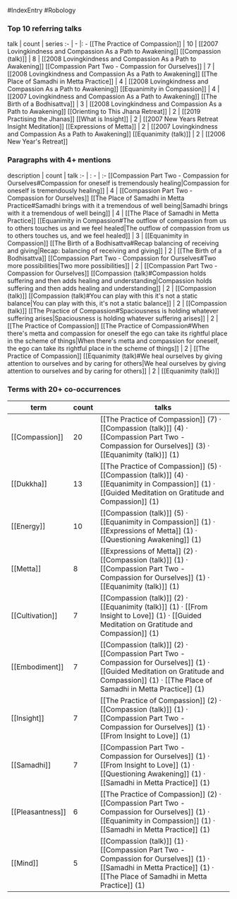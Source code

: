#IndexEntry #Robology

### Top 10 referring talks
talk | count | series
:- | - |: -
[[The Practice of Compassion]] | 10 | [[2007 Lovingkindness and Compassion As a Path to Awakening]]
[[Compassion (talk)]] | 8 | [[2008 Lovingkindness and Compassion As a Path to Awakening]]
[[Compassion Part Two - Compassion for Ourselves]] | 7 | [[2008 Lovingkindness and Compassion As a Path to Awakening]]
[[The Place of Samadhi in Metta Practice]] | 4 | [[2008 Lovingkindness and Compassion As a Path to Awakening]]
[[Equanimity in Compassion]] | 4 | [[2007 Lovingkindness and Compassion As a Path to Awakening]]
[[The Birth of a Bodhisattva]] | 3 | [[2008 Lovingkindness and Compassion As a Path to Awakening]]
[[Orienting to This Jhana Retreat]] | 2 | [[2019 Practising the Jhanas]]
[[What is Insight]] | 2 | [[2007 New Years Retreat Insight Meditation]]
[[Expressions of Metta]] | 2 | [[2007 Lovingkindness and Compassion As a Path to Awakening]]
[[Equanimity (talk)]] | 2 | [[2006 New Year's Retreat]]

### Paragraphs with 4+ mentions
description | count | talk
:- | : - | :-
[[Compassion Part Two - Compassion for Ourselves#Compassion for oneself is tremendously healing\|Compassion for oneself is tremendously healing]] | 4 | [[Compassion Part Two - Compassion for Ourselves]]
[[The Place of Samadhi in Metta Practice#Samadhi brings with it a tremendous of well being\|Samadhi brings with it a tremendous of well being]] | 4 | [[The Place of Samadhi in Metta Practice]]
[[Equanimity in Compassion#The outflow of compassion from us to others touches us and we feel healed\|The outflow of compassion from us to others touches us, and we feel healed]] | 3 | [[Equanimity in Compassion]]
[[The Birth of a Bodhisattva#Recap balancing of receiving and giving\|Recap: balancing of receiving and giving]] | 2 | [[The Birth of a Bodhisattva]]
[[Compassion Part Two - Compassion for Ourselves#Two more possibilities\|Two more possibilities]] | 2 | [[Compassion Part Two - Compassion for Ourselves]]
[[Compassion (talk)#Compassion holds suffering and then adds healing and understanding\|Compassion holds suffering and then adds healing and understanding]] | 2 | [[Compassion (talk)]]
[[Compassion (talk)#You can play with this it's not a static balance\|You can play with this, it's not a static balance]] | 2 | [[Compassion (talk)]]
[[The Practice of Compassion#Spaciousness is holding whatever suffering arises\|Spaciousness is holding whatever suffering arises]] | 2 | [[The Practice of Compassion]]
[[The Practice of Compassion#When there's metta and compassion for oneself the ego can take its rightful place in the scheme of things\|When there's metta and compassion for oneself, the ego can take its rightful place in the scheme of things]] | 2 | [[The Practice of Compassion]]
[[Equanimity (talk)#We heal ourselves by giving attention to ourselves and by caring for others\|We heal ourselves by giving attention to ourselves and by caring for others]] | 2 | [[Equanimity (talk)]]

### Terms with 20+ co-occurrences
term | count | talks
-|-|-
[[Compassion]] | 20 | <span class="counts">[[The Practice of Compassion]] (7) · [[Compassion (talk)]] (4) · [[Compassion Part Two - Compassion for Ourselves]] (3) · [[Equanimity (talk)]] (1)</span> 
[[Dukkha]] | 13 | <span class="counts">[[The Practice of Compassion]] (5) · [[Compassion (talk)]] (4) · [[Equanimity in Compassion]] (1) · [[Guided Meditation on Gratitude and Compassion]] (1)</span> 
[[Energy]] | 10 | <span class="counts">[[Compassion (talk)]] (5) · [[Equanimity in Compassion]] (1) · [[Expressions of Metta]] (1) · [[Questioning Awakening]] (1)</span> 
[[Metta]] | 8 | <span class="counts">[[Expressions of Metta]] (2) · [[Compassion (talk)]] (1) · [[Compassion Part Two - Compassion for Ourselves]] (1) · [[Equanimity (talk)]] (1)</span> 
[[Cultivation]] | 7 | <span class="counts">[[Compassion (talk)]] (2) · [[Equanimity (talk)]] (1) · [[From Insight to Love]] (1) · [[Guided Meditation on Gratitude and Compassion]] (1)</span> 
[[Embodiment]] | 7 | <span class="counts">[[Compassion (talk)]] (2) · [[Compassion Part Two - Compassion for Ourselves]] (1) · [[Guided Meditation on Gratitude and Compassion]] (1) · [[The Place of Samadhi in Metta Practice]] (1)</span> 
[[Insight]] | 7 | <span class="counts">[[The Practice of Compassion]] (2) · [[Compassion (talk)]] (1) · [[Compassion Part Two - Compassion for Ourselves]] (1) · [[From Insight to Love]] (1)</span> 
[[Samadhi]] | 7 | <span class="counts">[[Compassion Part Two - Compassion for Ourselves]] (1) · [[From Insight to Love]] (1) · [[Questioning Awakening]] (1) · [[Samadhi in Metta Practice]] (1)</span> 
[[Pleasantness]] | 6 | <span class="counts">[[The Practice of Compassion]] (2) · [[Compassion Part Two - Compassion for Ourselves]] (1) · [[Equanimity in Compassion]] (1) · [[Samadhi in Metta Practice]] (1)</span> 
[[Mind]] | 5 | <span class="counts">[[Compassion (talk)]] (1) · [[Compassion Part Two - Compassion for Ourselves]] (1) · [[Samadhi in Metta Practice]] (1) · [[The Place of Samadhi in Metta Practice]] (1)</span> 

